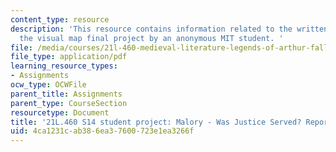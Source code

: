 ```yaml
---
content_type: resource
description: 'This resource contains information related to the written report for
  the visual map final project by an anonymous MIT student. '
file: /media/courses/21l-460-medieval-literature-legends-of-arthur-fall-2013/4ca1231cab386ea37600723e1ea3266f_MIT21L_460F13_Anon1_Was.pdf
file_type: application/pdf
learning_resource_types:
- Assignments
ocw_type: OCWFile
parent_title: Assignments
parent_type: CourseSection
resourcetype: Document
title: '21L.460 S14 student project: Malory - Was Justice Served? Report'
uid: 4ca1231c-ab38-6ea3-7600-723e1ea3266f
---
```

